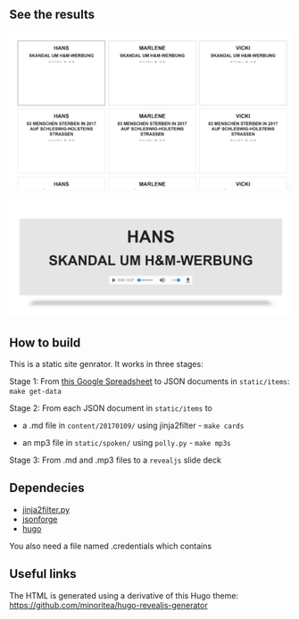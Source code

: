 ## See the results


![](img/overview.png)



![](img/oneslide.png)




## How to build

This is a static site genrator. It works in three stages:

Stage 1: From [this Google Spreadsheet](https://docs.google.com/spreadsheets/d/1j-ToesOWAD109EWyrFJwrHQNfhKusRlQnADKWeh983Q/edit#gid=0) to JSON documents in `static/items`:  `make get-data`

Stage 2: From each JSON document in `static/items` to 

  - a .md file in `content/20170109/` using jinja2filter - `make cards`
  
  - an mp3 file in `static/spoken/` using `polly.py` - `make mp3s`

 
Stage 3: From .md and .mp3 files to a `revealjs` slide deck


## Dependecies

  - [jinja2filter.py](https://github.com/martinvirtel/jinja2filter.py)
  - [jsonforge](https://bitbucket.org/datenfreunde/jsonforge)
  - [hugo](https://gohugo.io/)


You also need a file named .credentials which contains 

## Useful links

The HTML is generated using a derivative of this Hugo theme:
https://github.com/minoritea/hugo-revealjs-generator
